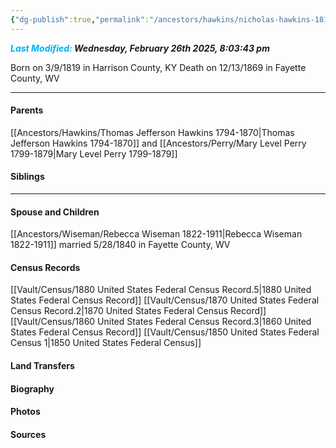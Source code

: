 ```yaml
---
{"dg-publish":true,"permalink":"/ancestors/hawkins/nicholas-hawkins-1819-1869/","tags":["Nicholas-Hawkins"]}
---
```


***<font color="#00b0f0">Last Modified:</font> Wednesday, February 26th 2025, 8:03:43 pm***

Born on  3/9/1819 in Harrison County, KY
Death on 12/13/1869 in Fayette County, WV

---
#### Parents

[[Ancestors/Hawkins/Thomas Jefferson Hawkins 1794-1870\|Thomas Jefferson Hawkins 1794-1870]] and [[Ancestors/Perry/Mary Level Perry 1799-1879\|Mary Level Perry 1799-1879]]
#### Siblings
<!-- Link to sibling -->

---
#### Spouse and Children
[[Ancestors/Wiseman/Rebecca Wiseman 1822-1911\|Rebecca Wiseman 1822-1911]] married 5/28/1840 in Fayette County, WV
<!-- Link to child -->

#### Census Records
[[Vault/Census/1880 United States Federal Census Record.5\|1880 United States Federal Census Record]]
[[Vault/Census/1870 United States Federal Census Record.2\|1870 United States Federal Census Record]]
[[Vault/Census/1860 United States Federal Census Record.3\|1860 United States Federal Census Record]]
[[Vault/Census/1850 United States Federal Census 1\|1850 United States Federal Census]]
#### Land Transfers

#### Biography

#### Photos

#### Sources

